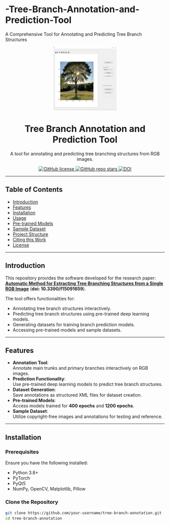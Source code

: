 # -Tree-Branch-Annotation-and-Prediction-Tool
A Comprehensive Tool for Annotating and Predicting Tree Branch Structures

<div align="center">
  <a href="https://doi.org/10.3390/f15091659">
    <img src="assets/logo.png" width="200" height="200" alt="Tree Branch Annotation Logo" />
  </a>

  <h1>Tree Branch Annotation and Prediction Tool</h1>

  <p>
  A tool for annotating and predicting tree branching structures from RGB images.
  </p>

  <p>
    <a href="https://github.com/your-username/tree-branch-annotation/blob/main/LICENSE">
      <img alt="GitHub license" src="https://img.shields.io/github/license/your-username/tree-branch-annotation" />
    </a>
    <a href="https://github.com/your-username/tree-branch-annotation">
      <img alt="GitHub repo stars" src="https://img.shields.io/github/stars/your-username/tree-branch-annotation?style=social" />
    </a>
    <a href="https://doi.org/10.3390/f15091659">
      <img alt="DOI" src="https://img.shields.io/badge/DOI-10.3390%2Ff15091659-blue" />
    </a>
  </p>
</div>

---

## Table of Contents

- [Introduction](#introduction)
- [Features](#features)
- [Installation](#installation)
- [Usage](#usage)
- [Pre-trained Models](#pre-trained-models)
- [Sample Dataset](#sample-dataset)
- [Project Structure](#project-structure)
- [Citing this Work](#citing-this-work)
- [License](#license)

---

## Introduction

This repository provides the software developed for the research paper:  
[**Automatic Method for Extracting Tree Branching Structures from a Single RGB Image**](https://doi.org/10.3390/f15091659) (**doi: 10.3390/f15091659**).  

The tool offers functionalities for:
- Annotating tree branch structures interactively.
- Predicting tree branch structures using pre-trained deep learning models.
- Generating datasets for training branch prediction models.
- Accessing pre-trained models and sample datasets.

---

## Features

- **Annotation Tool**:  
  Annotate main trunks and primary branches interactively on RGB images.
- **Prediction Functionality**:  
  Use pre-trained deep learning models to predict tree branch structures.
- **Dataset Generation**:  
  Save annotations as structured XML files for dataset creation.
- **Pre-trained Models**:  
  Access models trained for **400 epochs** and **1200 epochs**.
- **Sample Dataset**:  
  Utilize copyright-free images and annotations for testing and reference.

---

## Installation

### Prerequisites

Ensure you have the following installed:
- Python 3.8+
- PyTorch
- PyQt5
- NumPy, OpenCV, Matplotlib, Pillow

### Clone the Repository

```bash
git clone https://github.com/your-username/tree-branch-annotation.git
cd tree-branch-annotation

